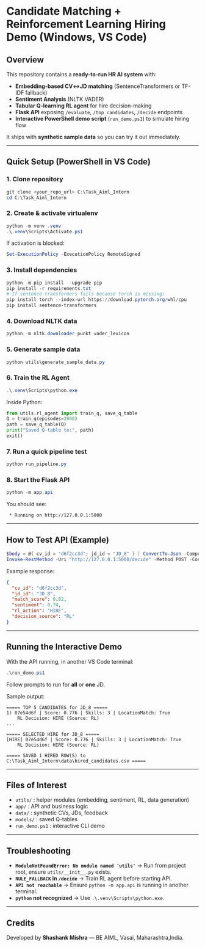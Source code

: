 # Candidate Matching + Reinforcement Learning Hiring Demo (Windows, VS Code)

## Overview
This repository contains a **ready-to-run HR AI system** with:
- **Embedding-based CV↔JD matching** (SentenceTransformers or TF-IDF fallback)
- **Sentiment Analysis** (NLTK VADER)
- **Tabular Q-learning RL agent** for hire decision-making
- **Flask API** exposing `/evaluate`, `/top_candidates`, `/decide` endpoints
- **Interactive PowerShell demo script** (`run_demo.ps1`) to simulate hiring flow

It ships with **synthetic sample data** so you can try it out immediately.

---

## Quick Setup (PowerShell in VS Code)

### 1. Clone repository
```powershell
git clone <your_repo_url> C:\Task_Aiml_Intern
cd C:\Task_Aiml_Intern
```

### 2. Create & activate virtualenv
```powershell
python -m venv .venv
.\.venv\Scripts\Activate.ps1
```
If activation is blocked:
```powershell
Set-ExecutionPolicy -ExecutionPolicy RemoteSigned
```

### 3. Install dependencies
```powershell
python -m pip install --upgrade pip
pip install -r requirements.txt
# If sentence-transformers fails because torch is missing:
pip install torch --index-url https://download.pytorch.org/whl/cpu
pip install sentence-transformers
```

### 4. Download NLTK data
```powershell
python -m nltk.downloader punkt vader_lexicon
```

### 5. Generate sample data
```powershell
python utils\generate_sample_data.py
```

### 6. Train the RL Agent
```powershell
.\.venv\Scripts\python.exe
```
Inside Python:
```python
from utils.rl_agent import train_q, save_q_table
Q = train_q(episodes=2000)
path = save_q_table(Q)
print("Saved Q-table to:", path)
exit()
```

### 7. Run a quick pipeline test
```powershell
python run_pipeline.py
```

### 8. Start the Flask API
```powershell
python -m app.api
```
You should see:
```
 * Running on http://127.0.0.1:5000
```

---

## How to Test API (Example)
```powershell
$body = @{ cv_id = "d6f2cc3d"; jd_id = "JD_8" } | ConvertTo-Json -Compress
Invoke-RestMethod -Uri "http://127.0.0.1:5000/decide" -Method POST -ContentType "application/json" -Body $body | ConvertTo-Json -Depth 6
```

Example response:
```json
{
  "cv_id": "d6f2cc3d",
  "jd_id": "JD_8",
  "match_score": 0.82,
  "sentiment": 0.74,
  "rl_action": "HIRE",
  "decision_source": "RL"
}
```

---

## Running the Interactive Demo
With the API running, in another VS Code terminal:
```powershell
.\run_demo.ps1
```
Follow prompts to run for **all** or **one** JD.

Sample output:
```
===== TOP 5 CANDIDATES for JD_8 =====
1) 07e54d6f | Score: 0.776 | Skills: 3 | LocationMatch: True
    RL Decision: HIRE (Source: RL)
...

===== SELECTED HIRE for JD_8 =====
[HIRE] 07e54d6f | Score: 0.776 | Skills: 3 | LocationMatch: True
    RL Decision: HIRE (Source: RL)

===== SAVED 1 HIRED ROW(S) to C:\Task_Aiml_Intern\data\hired_candidates.csv =====
```

---

## Files of Interest
- `utils/` : helper modules (embedding, sentiment, RL, data generation)
- `app/` : API and business logic
- `data/` : synthetic CVs, JDs, feedback
- `models/` : saved Q-tables
- `run_demo.ps1` : interactive CLI demo

---

## Troubleshooting
- **`ModuleNotFoundError: No module named 'utils'`** → Run from project root, ensure `utils/__init__.py` exists.
- **`RULE_FALLBACK` in `/decide`** → Train RL agent before starting API.
- **`API not reachable`** → Ensure `python -m app.api` is running in another terminal.
- **`python` not recognized** → Use `.\.venv\Scripts\python.exe`.

---

## Credits
Developed by **Shashank Mishra** — BE AIML, Vasai, Maharashtra,India.
